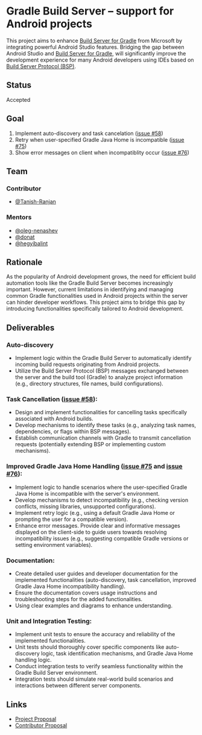 # Gradle Build Server – support for Android projects

This project aims to enhance [Build Server for Gradle](https://github.com/microsoft/build-server-for-gradle) from Microsoft by integrating powerful Android Studio features. Bridging the gap between Android Studio and [Build Server for Gradle](https://github.com/microsoft/build-server-for-gradle), will significantly improve the development experience for many Android developers using IDEs based on [Build Server Protocol (BSP)](https://build-server-protocol.github.io).

## Status
Accepted

## Goal

1. Implement auto-discovery and task cancelation ([issue #58](https://github.com/microsoft/build-server-for-gradle/issues/58))
2. Retry when user-specified Gradle Java Home is incompatible ([issue #75](https://github.com/microsoft/build-server-for-gradle/issues/75))
3. Show error messages on client when incompatiblity occur ([issue #76](https://github.com/microsoft/build-server-for-gradle/issues/76))

## Team

### Contributor

- [@Tanish-Ranjan](https://github.com/Tanish-Ranjan)

### Mentors

- [@oleg-nenashev](https://github.com/oleg-nenashev)
- [@donat](https://github.com/donat)
- [@hegyibalint](https://github.com/hegyibalint)

## Rationale

As the popularity of Android development grows, the need for efficient build automation tools like the Gradle Build Server becomes increasingly important. However, current limitations in identifying and managing common Gradle functionalities used in Android projects within the server can hinder developer workflows. This project aims to bridge this gap by introducing functionalities specifically tailored to Android development.

## Deliverables

### Auto-discovery

- Implement logic within the Gradle Build Server to automatically identify incoming build requests originating from Android projects.
- Utilize the Build Server Protocol (BSP) messages exchanged between the server and the build tool (Gradle) to analyze project information (e.g., directory structures, file names, build configurations).

### Task Cancellation ([issue #58](https://github.com/microsoft/build-server-for-gradle/issues/58)):

- Design and implement functionalities for cancelling tasks specifically associated with Android builds.
- Develop mechanisms to identify these tasks (e.g., analyzing task names, dependencies, or flags within BSP messages).
- Establish communication channels with Gradle to transmit cancellation requests (potentially extending BSP or implementing custom mechanisms).

### Improved Gradle Java Home Handling ([issue #75](https://github.com/microsoft/build-server-for-gradle/issues/75) and [issue #76](https://github.com/microsoft/build-server-for-gradle/issues/76)):

- Implement logic to handle scenarios where the user-specified Gradle Java Home is incompatible with the server's environment.
- Develop mechanisms to detect incompatibility (e.g., checking version conflicts, missing libraries, unsupported configurations).
- Implement retry logic (e.g., using a default Gradle Java Home or prompting the user for a compatible version).
- Enhance error messages. Provide clear and informative messages displayed on the client-side to guide users towards resolving incompatibility issues (e.g., suggesting compatible Gradle versions or setting environment variables).

### Documentation:

- Create detailed user guides and developer documentation for the implemented functionalities (auto-discovery, task cancellation, improved Gradle Java Home incompatibility handling).
- Ensure the documentation covers usage instructions and troubleshooting steps for the added functionalities.
- Using clear examples and diagrams to enhance understanding.

### Unit and Integration Testing:

- Implement unit tests to ensure the accuracy and reliability of the implemented functionalities.
- Unit tests should thoroughly cover specific components like auto-discovery logic, task identification mechanisms, and Gradle Java Home handling logic.
- Conduct integration tests to verify seamless functionality within the Gradle Build Server environment.
- Integration tests should simulate real-world build scenarios and interactions between different server components.

## Links

- [Project Proposal](https://kotlinlang.org/docs/gsoc-2024.html#gradle-build-server-support-for-android-projects-medium-or-hard-175-hrs-or-350-hrs)
- [Contributor Proposal](https://gradle-community.slack.com/files/U06R0NWDM4J/F06S9HX9VMZ/gsoc_proposal.pdf)
